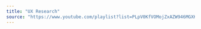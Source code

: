 ```yaml
---
title: "UX Research"
source: "https://www.youtube.com/playlist?list=PLpV0KfVOMojZxAZW946MGXKP_w95G1X2j"
---
```


